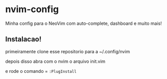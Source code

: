 # nvim-config
Minha config para o NeoVim com auto-complete, dashboard e muito mais!

## Instalacao!

primeiramente clone esse repositorio para a ~/.config/nvim

depois disso abra com o nvim o arquivo init.vim

e rode o comando = `:PlugInstall`
